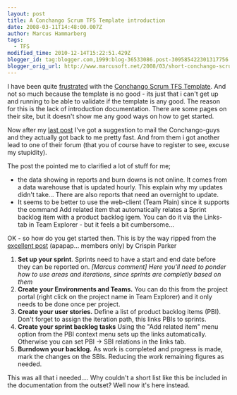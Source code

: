 ```yaml
---
layout: post
title: A Conchango Scrum TFS Template introduction
date: 2008-03-11T14:48:00.007Z
author: Marcus Hammarberg
tags:
  - TFS
modified_time: 2010-12-14T15:22:51.429Z
blogger_id: tag:blogger.com,1999:blog-36533086.post-309585422301317756
blogger_orig_url: http://www.marcusoft.net/2008/03/short-conchango-scrum-tfs-template.html
---
```


I have been quite
[frustrated](http://marcushammarberg.blogspot.com/2008/03/conchango-burndown-char-not-showing.html)
with the [Conchango Scrum TFS Template](http://scrumforteamsystem.com/).
And not so much because the template is no good - its just that i can't
get up and running to be able to validate if the template is any good.
The reason for this is the lack of introduction documentation. There are
some pages on their site, but it doesn't show me any good ways on how to
get started.

Now after my [last
post](http://marcushammarberg.blogspot.com/2008/03/conchango-burndown-char-not-showing.html)
I've got a suggestion to mail the Conchango-guys and they actually got
back to me pretty fast. And from them i got another lead to one of their
forum (that you of course have to register to see, excuse my
stupidity).

The post the pointed me to clarified a lot of stuff for me;


-   the data showing in reports and burn downs is not online. It comes
    from a data warehouse that is updated hourly. This explain why my
    updates didn't take...
    There are also reports that need an overnight to update.
-   It seems to be better to use the web-client (Team Plain) since it
    supports the command Add related item that automatically relates a
    Sprint backlog item with a product backlog igem. You can do it via
    the Links-tab in Team Explorer - but it feels a bit cumbersome...

OK - so how do you get started then. This is by the way ripped from the
[excellent
post](http://scrumforteamsystem.com/cs/forums/1646/ShowPost.aspx)
(apapap... members only) by Crispin Parker
1.  **Set up your sprint**.
    Sprints need to have a start and end date before they can be
    reported on.
    *\[Marcus comment\]
    Here you'll need to ponder how to use areas and iterations, since
    sprints are completly based on them*
2.  **Create your Environments and Teams.**
    You can do this from the project portal (right click on the project
    name in Team Explorer) and it only needs to be done once per
    project.
3.  **Create your user stories.**
    Define a list of product backlog items (PBI). Don't forget to assign
    the iteration path, this links PBIs to sprints.
4.  **Create your sprint backlog tasks**
    Using the "Add related item" menu option from the PBI context menu
    sets up the links automatically. Otherwise you can set PBI -\> <span
    id="SPELLING_ERROR_0" class="blsp-spelling-error">SBI
    relations in the links tab.
5.  **Burndown your backlog.**
    As work is completed and progress is made, mark the changes on the
    SBIs.
    Reducing the work remaining figures as needed.

This was all that i needed.... Why couldn't a short list like this be
included in the documentation from the outset? Well now it's here
instead.
